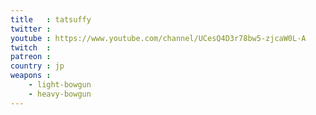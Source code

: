 ```yaml
---
title   : tatsuffy
twitter :
youtube : https://www.youtube.com/channel/UCesQ4D3r78bw5-zjcaW0L-A
twitch  :
patreon :
country : jp
weapons :
    - light-bowgun
    - heavy-bowgun
---
```

